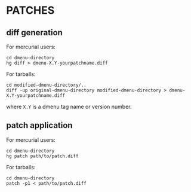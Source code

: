PATCHES
=======

diff generation
---------------
For mercurial users:

    cd dmenu-directory
    hg diff > dmenu-X.Y-yourpatchname.diff

For tarballs:

    cd modified-dmenu-directory/..
    diff -up original-dmenu-directory modified-dmenu-directory > dmenu-X.Y-yourpatchname.diff

where `X.Y` is a dmenu tag name or version number.


patch application
-----------------
For mercurial users:

    cd dmenu-directory
    hg patch path/to/patch.diff

For tarballs:

    cd dmenu-directory
    patch -p1 < path/to/patch.diff
